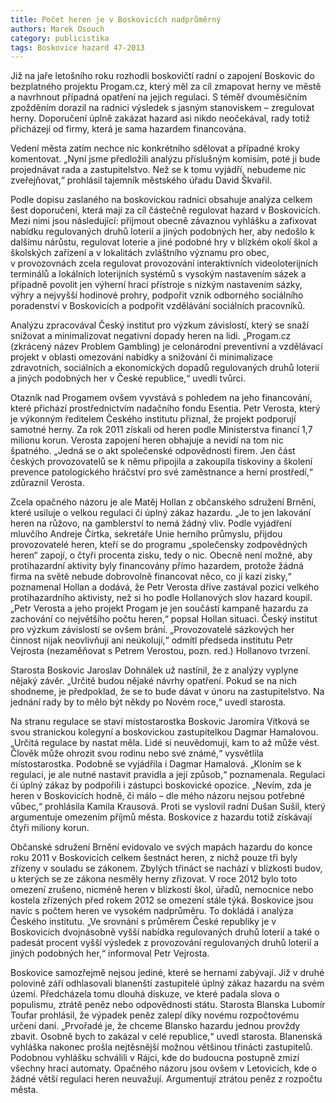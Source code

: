 ```yaml
---
title: Počet heren je v Boskovicích nadprůměrný
authors: Marek Osouch
category: publicistika
tags: Boskovice hazard 47-2013
---
```


Již na jaře letošního roku rozhodli boskovičtí radní o zapojení Boskovic do bezplatného projektu Progam.cz, který měl za cíl zmapovat herny ve městě a navrhnout případná opatření na jejich regulaci. S téměř dvouměsíčním zpožděním dorazil na radnici výsledek s jasným stanoviskem – zregulovat herny. Doporučení úplně zakázat hazard asi nikdo neočekával, rady totiž přicházejí od firmy, která je sama hazardem financována.

Vedení města zatím nechce nic konkrétního sdělovat a případné kroky komentovat. „Nyní jsme předložili analýzu příslušným komisím, poté ji bude projednávat rada a zastupitelstvo. Než se k tomu vyjádří, nebudeme nic zveřejňovat,“ prohlásil tajemník městského úřadu David Škvařil.

Podle dopisu zaslaného na boskovickou radnici obsahuje analýza celkem šest doporučení, která mají za cíl částečně regulovat hazard v Boskovicích. Mezi nimi jsou následující: přijmout obecně závaznou vyhlášku a zafixovat nabídku regulovaných druhů loterií a jiných podobných her, aby nedošlo k dalšímu nárůstu, regulovat loterie a jiné podobné hry v blízkém okolí škol a školských zařízení a v lokalitách zvláštního významu pro obec, v provozovnách zcela regulovat provozování interaktivních videoloterijních terminálů a lokálních loterijních systémů s vysokým nastavením sázek a případně povolit jen výherní hrací přístroje s nízkým nastavením sázky, výhry a nejvyšší hodinové prohry, podpořit vznik odborného sociálního poradenství v Boskovicích a podpořit vzdělávání sociálních pracovníků.

Analýzu zpracovával Český institut pro výzkum závislostí, který se snaží snižovat a minimalizovat negativní dopady heren na lidi. „Progam.cz (zkrácený název Problem Gambling) je celonárodní preventivní a vzdělávací projekt v oblasti omezování nabídky a snižování či minimalizace zdravotních, sociálních a ekonomických dopadů regulovaných druhů loterií a jiných podobných her v České republice,“ uvedli tvůrci.

Otazník nad Progamem ovšem vyvstává s pohledem na jeho financování, které přichází prostřednictvím nadačního fondu Esentia. Petr Verosta, který je výkonným ředitelem Českého institutu přiznal, že projekt podporují samotné herny. Za rok 2011 získali od heren podle Ministerstva financí 1,7 milionu korun. Verosta zapojení heren obhajuje a nevidí na tom nic špatného. „Jedná se o akt společenské odpovědnosti firem. Jen část českých provozovatelů se k němu připojila a zakoupila tiskoviny a školení prevence patologického hráčství pro své zaměstnance a herní prostředí,“ zdůraznil Verosta.

Zcela opačného názoru je ale Matěj Hollan z občanského sdružení Brnění, které usiluje o velkou regulaci či úplný zákaz hazardu. „Je to jen lakování heren na růžovo, na gamblerství to nemá žádný vliv. Podle vyjádření mluvčího Andreje Čírtka, sekretáře Unie herního průmyslu, přijdou provozovatelé heren, kteří se do programu „společensky zodpovědných heren“ zapojí, o čtyři procenta zisku, tedy o nic. Obecně není možné, aby protihazardní aktivity byly financovány přímo hazardem, protože žádná firma na světě nebude dobrovolně financovat něco, co jí kazí zisky,“ poznamenal Hollan a dodává, že Petr Verosta dříve zastával pozici velkého protihazardního aktivisty, než si ho podle Hollanových slov hazard koupil. „Petr Verosta a jeho projekt Progam je jen součástí kampaně hazardu za zachování co největšího počtu heren,“ popsal Hollan situaci. Český institut pro výzkum závislostí se ovšem brání. „Provozovatelé sázkových her činnost nijak neovlivňují ani neúkolují,“ odmítl předseda institutu Petr Vejrosta (nezaměňovat s Petrem Verostou, pozn. red.) Hollanovo tvrzení.

Starosta Boskovic Jaroslav Dohnálek už nastínil, že z analýzy vyplyne nějaký závěr. „Určitě budou nějaké návrhy opatření. Pokud se na nich shodneme, je předpoklad, že se to bude dávat v únoru na zastupitelstvo. Na jednání rady by to mělo být někdy po Novém roce,“ uvedl starosta.

Na stranu regulace se staví místostarostka Boskovic Jaromíra Vítková se svou stranickou kolegyní a boskovickou zastupitelkou Dagmar Hamalovou. „Určitá regulace by nastat měla. Lidé si neuvědomují, kam to až může vést. Člověk může ohrozit svou rodinu nebo své známé,“ vysvětlila místostarostka. Podobně se vyjádřila i Dagmar Hamalová. „Kloním se k regulaci, je ale nutné nastavit pravidla a její způsob,“ poznamenala. Regulaci či úplný zákaz by podpořili i zástupci boskovické opozice. „Nevím, zda je heren v Boskovicích hodně, či málo – dle mého názoru nejsou potřebné vůbec,“ prohlásila Kamila Krausová. Proti se vyslovil radní Dušan Sušil, který argumentuje omezením příjmů města. Boskovice z hazardu totiž získávají čtyři miliony korun.

Občanské sdružení Brnění evidovalo ve svých mapách hazardu do konce roku 2011 v Boskovicích celkem šestnáct heren, z nichž pouze tři byly zřízeny v souladu se zákonem. Zbylých třináct se nachází v blízkosti budov, u kterých se ze zákona nesměly herny zřizovat. V roce 2012 bylo toto omezení zrušeno, nicméně heren v blízkosti škol, úřadů, nemocnice nebo kostela zřízených před rokem 2012 se omezení stále týká. Boskovice jsou navíc s počtem heren ve vysokém nadprůměru. To dokládá i analýza Českého institutu. „Ve srovnání s průměrem České republiky je v Boskovicích dvojnásobně vyšší nabídka regulovaných druhů loterií a také o padesát procent vyšší výsledek z provozování regulovaných druhů loterií a jiných podobných her,“ informoval Petr Vejrosta.

Boskovice samozřejmě nejsou jediné, které se hernami zabývají. Již v druhé polovině září odhlasovali blanenští zastupitelé úplný zákaz hazardu na svém území. Předcházela tomu dlouhá diskuze, ve které padala slova o populismu, ztrátě peněz nebo odpovědnosti státu. Starosta Blanska Lubomír Toufar prohlásil, že výpadek peněz zalepí díky novému rozpočtovému určení daní. „Prvořadé je, že chceme Blansko hazardu jednou provždy zbavit. Osobně bych to zakázal v celé republice,“ uvedl starosta. Blanenská vyhláška nakonec prošla nejtěsnější možnou většinou třinácti zastupitelů. Podobnou vyhlášku schválili v Rájci, kde do budoucna postupně zmizí všechny hrací automaty. Opačného názoru jsou ovšem v Letovicích, kde o žádné větší regulaci heren neuvažují. Argumentují ztrátou peněz z rozpočtu města.

